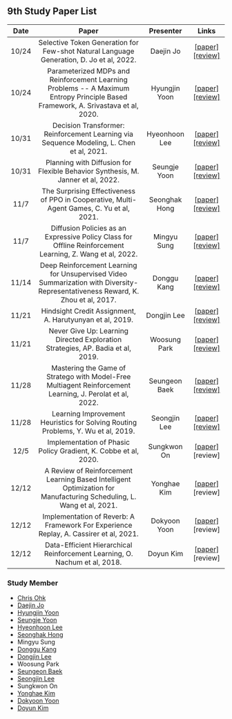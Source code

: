 ## 9th Study Paper List

Date | Paper | Presenter | Links
:---: | :---: | :---: | :---:
10/24 | Selective Token Generation for Few-shot Natural Language Generation, D. Jo et al, 2022. | Daejin Jo | [[paper]](https://arxiv.org/abs/2209.08206) [[review]](./221024%20-%20Selective%20Token%20Generation%20for%20Few-shot%20Natural%20Language%20Generation%2C%20D.%20Jo%20et%20al%2C%202022.pdf)
10/24 | Parameterized MDPs and Reinforcement Learning Problems -- A Maximum Entropy Principle Based Framework, A. Srivastava et al, 2020. | Hyungjin Yoon | [[paper]](https://arxiv.org/abs/2006.09646) [[review]](./221024%20-%20Parameterized%20MDPs%20and%20Reinforcement%20Learning%20Problems%20--%20A%20Maximum%20Entropy%20Principle%20Based%20Framework%2C%20A.%20Srivastava%20et%20al%2C%202020.pdf)
10/31 | Decision Transformer: Reinforcement Learning via Sequence Modeling, L. Chen et al, 2021. | Hyeonhoon Lee | [[paper]](https://arxiv.org/abs/2106.01345) [[review]](./221031%20-%20Decision%20Transformer%2C%20Reinforcement%20Learning%20via%20Sequence%20Modeling%2C%20L.%20Chen%20et%20al%2C%202021.pdf)
10/31 | Planning with Diffusion for Flexible Behavior Synthesis, M. Janner et al, 2022. | Seungje Yoon | [[paper]](https://arxiv.org/abs/2205.09991) [[review]](./221031%20-%20Planning%20with%20Diffusion%20for%20Flexible%20Behavior%20Synthesis%2C%20M.%20Janner%20et%20al%2C%202022.pdf)
11/7 | The Surprising Effectiveness of PPO in Cooperative, Multi-Agent Games, C. Yu et al, 2021. | Seonghak Hong | [[paper]](https://arxiv.org/abs/2103.01955) [[review]](./221107%20-%20The%20Surprising%20Effectiveness%20of%20PPO%20in%20Cooperative%2C%20Multi-Agent%20Games%2C%20C.%20Yu%20et%20al%2C%202021.pdf)
11/7 | Diffusion Policies as an Expressive Policy Class for Offline Reinforcement Learning, Z. Wang et al, 2022. | Mingyu Sung | [[paper]](https://arxiv.org/abs/2208.06193) [[review]](./221107%20-%20Diffusion%20Policies%20as%20an%20Expressive%20Policy%20Class%20for%20Offline%20Reinforcement%20Learning%2C%20Z.%20Wang%20et%20al%2C%202022.pdf)
11/14 | Deep Reinforcement Learning for Unsupervised Video Summarization with Diversity-Representativeness Reward, K. Zhou et al, 2017. | Donggu Kang | [[paper]](https://arxiv.org/abs/1801.00054) [[review]](./221114%20-%20Deep%20Reinforcement%20Learning%20for%20Unsupervised%20Video%20Summarization%20with%20Diversity-Representativeness%20Reward%2C%20K.%20Zhou%20et%20al%2C%202017.pdf)
11/21 | Hindsight Credit Assignment, A. Harutyunyan et al, 2019. | Dongjin Lee | [[paper]](https://arxiv.org/abs/1912.02503) [[review]](./221121%20-%20Hindsight%20Credit%20Assignment%2C%20A.%20Harutyunyan%20et%20al%2C%202019.pdf)
11/21 | Never Give Up: Learning Directed Exploration Strategies, AP. Badia et al, 2019. | Woosung Park | [[paper]](https://arxiv.org/abs/2002.06038) [[review]](./221121%20-%20Never%20Give%20Up%2C%20Learning%20Directed%20Exploration%20Strategies%2C%20AP.%20Badia%20et%20al%2C%202019.pdf)
11/28 | Mastering the Game of Stratego with Model-Free Multiagent Reinforcement Learning, J. Perolat et al, 2022. | Seungeon Baek | [[paper]](https://arxiv.org/abs/2206.15378) [[review]](./221128%20-%20Mastering%20the%20Game%20of%20Stratego%20with%20Model-Free%20Multiagent%20Reinforcement%20Learning%2C%20J.%20Perolat%20et%20al%2C%202022.pdf)
11/28 | Learning Improvement Heuristics for Solving Routing Problems, Y. Wu et al, 2019. | Seongjin Lee | [[paper]](https://arxiv.org/abs/1912.05784) [[review]](./221128%20-%20Learning%20Improvement%20Heuristics%20for%20Solving%20Routing%20Problems%2C%20Y.%20Wu%20et%20al%2C%202019.pdf)
12/5 | Implementation of Phasic Policy Gradient, K. Cobbe et al, 2020. | Sungkwon On | [[paper]](https://arxiv.org/abs/2009.04416) [review]
12/12 | A Review of Reinforcement Learning Based Intelligent Optimization for Manufacturing Scheduling, L. Wang et al, 2021. | Yonghae Kim | [[paper]](https://ieeexplore.ieee.org/document/9673698) [review]
12/12 | Implementation of Reverb: A Framework For Experience Replay, A. Cassirer et al, 2021. | Dokyoon Yoon | [[paper]](https://arxiv.org/abs/2102.04736) [review]
12/12 | Data-Efficient Hierarchical Reinforcement Learning, O. Nachum et al, 2018. | Doyun Kim | [[paper]](https://arxiv.org/abs/1805.08296) [review]

### Study Member

* [Chris Ohk](https://github.com/utilForever)
* [Daejin Jo](https://github.com/twidddj)
* [Hyungjin Yoon](https://github.com/stargaze221)
* [Seungje Yoon](https://github.com/sjYoondeltar)
* [Hyeonhoon Lee](https://github.com/HyeonhoonLee)
* [Seonghak Hong](https://github.com/hong-sh)
* Mingyu Sung
* [Donggu Kang](https://github.com/HERIUN)
* [Dongjin Lee](https://github.com/HiddenBeginner)
* Woosung Park
* [Seungeon Baek](https://github.com/SeungeonBaek)
* [Seongjin Lee](https://github.com/S2eongjin)
* Sungkwon On
* [Yonghae Kim](https://github.com/MarinePrivate)
* [Dokyoon Yoon](https://github.com/leeloolee)
* [Doyun Kim](https://github.com/qelloman)
